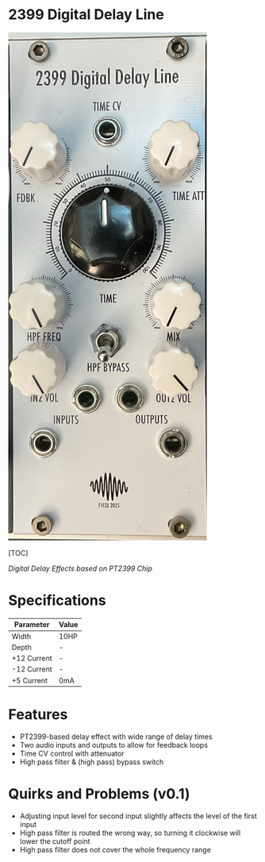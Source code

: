 # 2399 Digital Delay Line

![2399-0.1-1](Images/2399-0.1-1.png)

[TOC]

*Digital Delay Effects based on PT2399 Chip*

# Specifications

|Parameter|Value|
|---------|-----|
|Width|10HP|
|Depth|-|
|+12 Current|-|
|-12 Current|-|
|+5 Current|0mA|

# Features

- PT2399-based delay effect with wide range of delay times
- Two audio inputs and outputs to allow for feedback loops
- Time CV control with attenuator
- High pass filter & (high pass) bypass switch

# Quirks and Problems (v0.1)

- Adjusting input level for second input slightly affects the level of the first input
- High pass filter is routed the wrong way, so turning it clockwise will lower the cutoff point
- High pass filter does not cover the whole frequency range